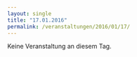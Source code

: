 ```yaml
---
layout: single
title: "17.01.2016"
permalink: /veranstaltungen/2016/01/17/
---
```


Keine Veranstaltung an diesem Tag.
